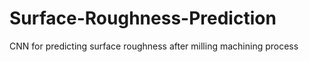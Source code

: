 # Surface-Roughness-Prediction
CNN for predicting surface roughness after milling machining process
